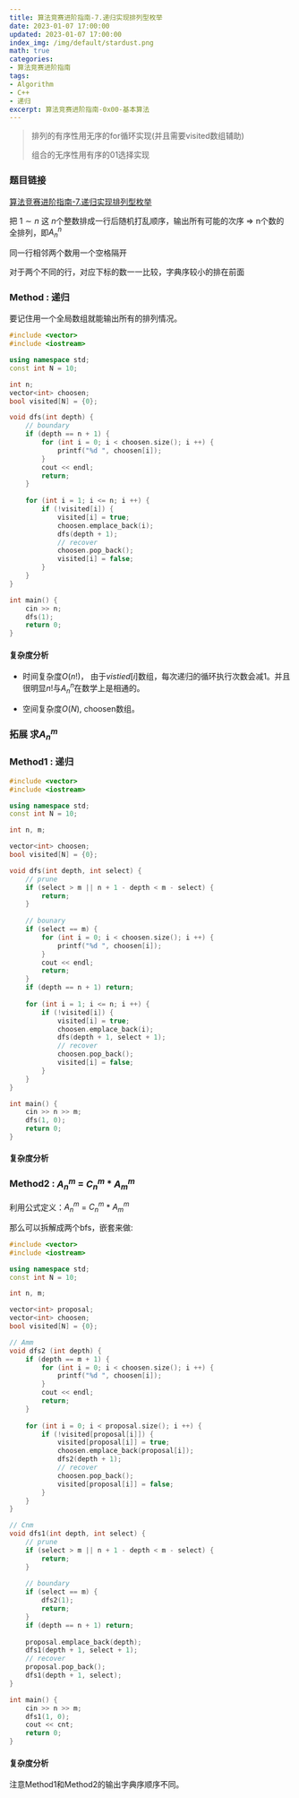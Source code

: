 ```yaml
---
title: 算法竞赛进阶指南-7.递归实现排列型枚举
date: 2023-01-07 17:00:00
updated: 2023-01-07 17:00:00
index_img: /img/default/stardust.png
math: true
categories:
- 算法竞赛进阶指南
tags: 
- Algorithm
- C++
- 递归
excerpt: 算法竞赛进阶指南-0x00-基本算法
---
```


>排列的有序性用无序的for循环实现(并且需要visited数组辅助)
>
>组合的无序性用有序的01选择实现

### 题目链接

 [算法竞赛进阶指南-7.递归实现排列型枚举](https://www.acwing.com/problem/content/96/)

把 ${1∼n}$ 这 ${n}$个整数排成一行后随机打乱顺序，输出所有可能的次序 => n个数的全排列，即${A_n^n}$

同一行相邻两个数用一个空格隔开

对于两个不同的行，对应下标的数一一比较，字典序较小的排在前面

### Method : 递归

要记住用一个全局数组就能输出所有的排列情况。

```c++
#include <vector>
#include <iostream>

using namespace std;
const int N = 10;

int n;
vector<int> choosen;
bool visited[N] = {0};

void dfs(int depth) {
    // boundary
    if (depth == n + 1) {
        for (int i = 0; i < choosen.size(); i ++) {
            printf("%d ", choosen[i]);
        }
        cout << endl;
        return;
    }
    
    for (int i = 1; i <= n; i ++) {
        if (!visited[i]) {
            visited[i] = true;
            choosen.emplace_back(i);
            dfs(depth + 1);
            // recover
            choosen.pop_back();
            visited[i] = false;
        }
    }
}

int main() {
    cin >> n;
    dfs(1);
    return 0;
}
```

#### 复杂度分析

- 时间复杂度${O(n!)}$， 由于$vistied[i]$数组，每次递归的循环执行次数会减1。并且很明显$n!$与$A_{n}^{n}$在数学上是相通的。

- 空间复杂度${O(N)}$, choosen数组。

### 拓展 求${A_n^m}$

### Method1 : 递归

```c++
#include <vector>
#include <iostream>

using namespace std;
const int N = 10;

int n, m;

vector<int> choosen;
bool visited[N] = {0};

void dfs(int depth, int select) {
    // prune
    if (select > m || n + 1 - depth < m - select) {
        return;
    }
    
    // bounary
    if (select == m) {
        for (int i = 0; i < choosen.size(); i ++) {
            printf("%d ", choosen[i]);
        }
        cout << endl;     
        return;
    }
    if (depth == n + 1) return;
    
    for (int i = 1; i <= n; i ++) {
        if (!visited[i]) {
            visited[i] = true;
            choosen.emplace_back(i);
            dfs(depth + 1, select + 1);
            // recover
            choosen.pop_back();
            visited[i] = false;
        }
    }
}

int main() {
    cin >> n >> m;
    dfs(1, 0);
    return 0;
}
```

#### 复杂度分析

### Method2 : ${A_n^m}$ = ${C_n^m}$ * ${A_m^m}$ 

利用公式定义：${A_n^m}$ = ${C_n^m}$ * ${A_m^m}$ 

那么可以拆解成两个bfs，嵌套来做:

```c++
#include <vector>
#include <iostream>

using namespace std;
const int N = 10;

int n, m;

vector<int> proposal;
vector<int> choosen;
bool visited[N] = {0};

// Amm
void dfs2 (int depth) {
    if (depth == m + 1) {
        for (int i = 0; i < choosen.size(); i ++) {
            printf("%d ", choosen[i]);
        }
        cout << endl;
        return;
    }
    
    for (int i = 0; i < proposal.size(); i ++) {
        if (!visited[proposal[i]]) {
            visited[proposal[i]] = true;
            choosen.emplace_back(proposal[i]);
            dfs2(depth + 1);
            // recover
            choosen.pop_back();
            visited[proposal[i]] = false;
        }
    }
}

// Cnm
void dfs1(int depth, int select) {
    // prune
    if (select > m || n + 1 - depth < m - select) {
        return;
    }
    
    // boundary
    if (select == m) {
        dfs2(1);  
        return;
    }
    if (depth == n + 1) return;
    
    proposal.emplace_back(depth);
    dfs1(depth + 1, select + 1);
    // recover
    proposal.pop_back();
    dfs1(depth + 1, select);
}

int main() {
    cin >> n >> m;
    dfs1(1, 0);
    cout << cnt;
    return 0;
}
```

#### 复杂度分析

注意Method1和Method2的输出字典序顺序不同。
